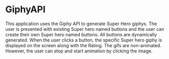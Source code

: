 # GiphyAPI
This application uses the Giphy API to generate Super Hero giphys. The user is presented with existing Super hero named buttons and the user can create their own Super hero named buttons. All buttons are dynamically generated. When the user clicks a button, the specific Super hero giphy is displayed on the screen along with the Rating. The gifs are non-animated. However, the user can stop and start animation by clicking the image.


